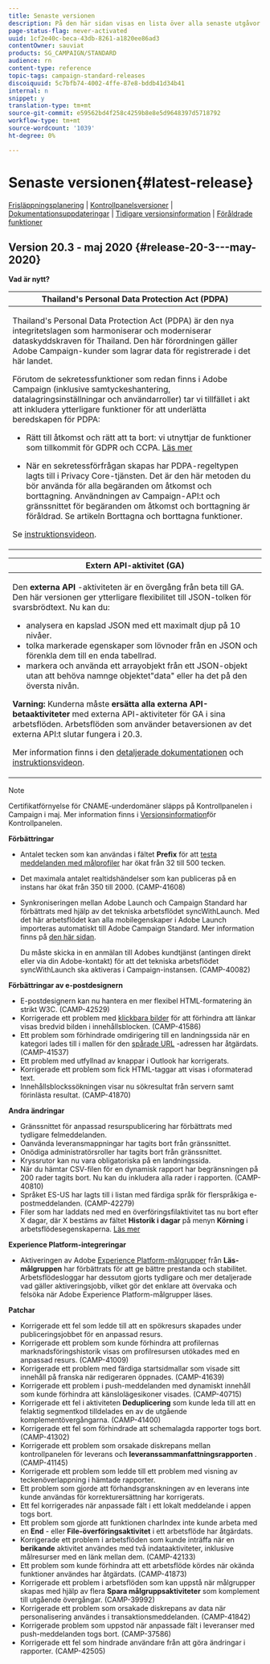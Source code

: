 ```yaml
---
title: Senaste versionen
description: På den här sidan visas en lista över alla senaste utgåvor av Adobe Campaign Standard.
page-status-flag: never-activated
uuid: 1cf2e40c-beca-43db-8261-a1820ee86ad3
contentOwner: sauviat
products: SG_CAMPAIGN/STANDARD
audience: rn
content-type: reference
topic-tags: campaign-standard-releases
discoiquuid: 5c7bfb74-4002-4ffe-87e8-bddb41d34b41
internal: n
snippet: y
translation-type: tm+mt
source-git-commit: e59562bd4f258c4259b8e8e5d9648397d5718792
workflow-type: tm+mt
source-wordcount: '1039'
ht-degree: 0%

---
```



# Senaste versionen{#latest-release}

[Frisläppningsplanering](../../rn/using/release-planning.md) | [Kontrollpanelsversioner](https://docs.adobe.com/content/help/en/control-panel/using/release-notes.html) | [Dokumentationsuppdateringar](../../rn/using/documentation-updates.md) | [Tidigare versionsinformation](../../rn/using/release-notes-2020.md) | [Föråldrade funktioner](../../rn/using/deprecated-features.md)

## Version 20.3 - maj 2020 {#release-20-3---may-2020}

**Vad är nytt?**

<table> 
<thead> 
<tr> 
<th> <strong>Thailand's Personal Data Protection Act (PDPA)</strong><br /> </th> 
</tr> 
</thead> 
<tbody> 
<tr> 
<td> <p>Thailand's Personal Data Protection Act (PDPA) är den nya integritetslagen som harmoniserar och moderniserar dataskyddskraven för Thailand. Den här förordningen gäller Adobe Campaign-kunder som lagrar data för registrerade i det här landet.</p>
<p>Förutom de sekretessfunktioner som redan finns i Adobe Campaign (inklusive samtyckeshantering, datalagringsinställningar och användarroller) tar vi tillfället i akt att inkludera ytterligare funktioner för att underlätta beredskapen för PDPA:</p>
<ul>
<li>Rätt till åtkomst och rätt att ta bort: vi utnyttjar de funktioner som tillkommit för GDPR och CCPA. <a href="https://helpx.adobe.com/content/help/en/campaign/kb/acs-privacy.html#righttoaccess">Läs mer</a> </li>
<li><p>När en sekretessförfrågan skapas har PDPA-regeltypen lagts till i Privacy Core-tjänsten. Det är den här metoden du bör använda för alla begäranden om åtkomst och borttagning. Användningen av Campaign-API:t och gränssnittet för begäranden om åtkomst och borttagning är föråldrad.  Se artikeln <a href="../../rn/using/deprecated-features.md"></a>Borttagna och borttagna funktioner.</p></li>
</ul>
<p>Se <a href="https://docs.adobe.com/content/help/en/campaign-learn/campaign-standard-tutorials/privacy/privacy-overview.html">instruktionsvideon</a>.</p>
</td> 
</tr> 
</tbody> 
</table>

<table> 
<thead> 
<tr> 
<th> <strong>Extern API-aktivitet (GA)</strong><br /> </th> 
</tr> 
</thead> 
<tbody> 
<tr> 
  <td> <p>Den <strong>externa API</strong> -aktiviteten är en övergång från beta till GA. Den här versionen ger ytterligare flexibilitet till JSON-tolken för svarsbrödtext. Nu kan du:</p>
<ul>
<li>analysera en kapslad JSON med ett maximalt djup på 10 nivåer. </li>
<li>tolka markerade egenskaper som lövnoder från en JSON och förenkla dem till en enda tabellrad.</li>
<li>markera och använda ett arrayobjekt från ett JSON-objekt utan att behöva namnge objektet"data" eller ha det på den översta nivån.</li>
</ul>
<p><strong>Varning:</strong> Kunderna måste <strong>ersätta alla externa API-betaaktiviteter</strong> med externa API-aktiviteter för GA i sina arbetsflöden.  Arbetsflöden som använder betaversionen av det externa API:t slutar fungera i 20.3.</p>
<p>Mer information finns i den <a href="../../automating/using/external-api.md">detaljerade dokumentationen</a> och <a href="https://docs.adobe.com/content/help/en/campaign-learn/campaign-standard-tutorials/managing-processes-and-data/data-management-activities/external-api-activity.html">instruktionsvideon</a>.</p>
</td> 
</tr> 
</tbody> 
</table>

>[!NOTE]
>
>Certifikatförnyelse för CNAME-underdomäner släpps på Kontrollpanelen i Campaign i maj. Mer information finns i [Versionsinformation](https://docs.adobe.com/content/help/en/control-panel/using/release-notes.html)för Kontrollpanelen.

**Förbättringar**

* Antalet tecken som kan användas i fältet **Prefix** för att [testa meddelanden med målprofiler](../../sending/using/testing-messages-using-target.md) har ökat från 32 till 500 tecken.
* Det maximala antalet realtidshändelser som kan publiceras på en instans har ökat från 350 till 2000. (CAMP-41608)
* Synkroniseringen mellan Adobe Launch och Campaign Standard har förbättrats med hjälp av det tekniska arbetsflödet syncWithLaunch. Med det här arbetsflödet kan alla mobilegenskaper i Adobe Launch importeras automatiskt till Adobe Campaign Standard. Mer information finns på [den här sidan](../../administration/using/technical-workflows.md).

   Du måste skicka in en anmälan till Adobes kundtjänst (antingen direkt eller via din Adobe-kontakt) för att det tekniska arbetsflödet syncWithLaunch ska aktiveras i Campaign-instansen. (CAMP-40082)

**Förbättringar av e-postdesignern**

* E-postdesignern kan nu hantera en mer flexibel HTML-formatering än strikt W3C. (CAMP-42529)
* Korrigerade ett problem med [klickbara bilder](../../designing/using/links.md#inserting-a-link) för att förhindra att länkar visas bredvid bilden i innehållsblocken. (CAMP-41586)
* Ett problem som förhindrade omdirigering till en landningssida när en kategori lades till i mallen för den [spårade URL](../../designing/using/links.md#about-tracked-urls) -adressen har åtgärdats. (CAMP-41537)
* Ett problem med utfyllnad av knappar i Outlook har korrigerats.
* Korrigerade ett problem som fick HTML-taggar att visas i oformaterad text.
* Innehållsblockssökningen visar nu sökresultat från servern samt förinlästa resultat. (CAMP-41870)

**Andra ändringar**

* Gränssnittet för anpassad resurspublicering har förbättrats med tydligare felmeddelanden.
* Oanvända leveransmappningar har tagits bort från gränssnittet.
* Onödiga administratörsroller har tagits bort från gränssnittet.
* Kryssrutor kan nu vara obligatoriska på en landningssida.
* När du hämtar CSV-filen för en dynamisk rapport har begränsningen på 200 rader tagits bort. Nu kan du inkludera alla rader i rapporten. (CAMP-40810)
* Språket ES-US har lagts till i listan med färdiga språk för flerspråkiga e-postmeddelanden. (CAMP-42279)
* Filer som har laddats ned med en överföringsfilaktivitet tas nu bort efter X dagar, där X bestäms av fältet **Historik i dagar** på menyn **Körning** i arbetsflödesegenskaperna. [Läs mer](../../automating/using/managing-execution-options.md)

**Experience Platform-integreringar**

* Aktiveringen av Adobe [Experience Platform-målgrupper](../../automating/using/aep-targeting-audiences.md) från **Läs-målgruppen** har förbättrats för att ge bättre prestanda och stabilitet. Arbetsflödesloggar har dessutom gjorts tydligare och mer detaljerade vad gäller aktiveringsjobb, vilket gör det enklare att övervaka och felsöka när Adobe Experience Platform-målgrupper läses.

**Patchar**

* Korrigerade ett fel som ledde till att en spökresurs skapades under publiceringsjobbet för en anpassad resurs.
* Korrigerade ett problem som kunde förhindra att profilernas marknadsföringshistorik visas om profilresursen utökades med en anpassad resurs. (CAMP-41009)
* Korrigerade ett problem med färdiga startsidmallar som visade sitt innehåll på franska när redigeraren öppnades. (CAMP-41639)
* Korrigerade ett problem i push-meddelanden med dynamiskt innehåll som kunde förhindra att känslolägesikoner visades. (CAMP-40715)
* Korrigerade ett fel i aktiviteten **Deduplicering** som kunde leda till att en felaktig segmentkod tilldelades en av de utgående komplementövergångarna. (CAMP-41400)
* Korrigerade ett fel som förhindrade att schemalagda rapporter togs bort. (CAMP-41302)
* Korrigerade ett problem som orsakade diskrepans mellan kontrollpanelen för leverans och **leveranssammanfattningsrapporten** . (CAMP-41145)
* Korrigerade ett problem som ledde till ett problem med visning av teckenöverlappning i hämtade rapporter.
* Ett problem som gjorde att förhandsgranskningen av en leverans inte kunde användas för korrekturersättning har korrigerats.
* Ett fel korrigerades när anpassade fält i ett lokalt meddelande i appen togs bort.
* Ett problem som gjorde att funktionen charIndex inte kunde arbeta med en **End** - eller **File-överföringsaktivitet** i ett arbetsflöde har åtgärdats.
* Korrigerade ett problem i arbetsflöden som kunde inträffa när en **berikande** aktivitet användes med två indataaktiviteter, inklusive målresurser med en länk mellan dem. (CAMP-42133)
* Ett problem som kunde förhindra att ett arbetsflöde kördes när okända funktioner användes har åtgärdats. (CAMP-41873)
* Korrigerade ett problem i arbetsflöden som kan uppstå när målgrupper skapas med hjälp av flera **Spara målgruppsaktiviteter** som komplement till utgående övergångar. (CAMP-39992)
* Korrigerade ett problem som orsakade diskrepans av data när personalisering användes i transaktionsmeddelanden. (CAMP-41842)
* Korrigerade problem som uppstod när anpassade fält i leveranser med push-meddelanden togs bort. (CAMP-37586)
* Korrigerade ett fel som hindrade användare från att göra ändringar i rapporter. (CAMP-42505)
